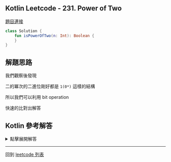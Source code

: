 ## Kotlin Leetcode - 231. Power of Two

[題目連接](https://leetcode.com/problems/power-of-two/)


```kotlin
class Solution {
    fun isPowerOfTwo(n: Int): Boolean {
    }
}
```

## 解題思路

我們觀察後發現

二的冪次的二進位剛好都是 `1(0*)` 這樣的結構

所以我們可以利用  bit operation 

快速的比對出解答

## Kotlin 參考解答

<details>
  <summary>點擊展開解答</summary>

當一個數字 n 的二進位是 `1(0*)` 這樣的結構時
    
我們可以知道 n-1 一定是 `1*` 的結構，並且比起 n 少一位

因此我們可以發現，這兩個數字每個位數都是不一樣的

因此 `(n and (n-1))` 答案為零

```kotlin
class Solution {
    fun isPowerOfTwo(n: Int): Boolean {
        return n > 0 && (n and (n-1)) == 0
    }
}
```

或者可以利用 `when` 縮減成單個表達式

```kotlin
class Solution {
    fun isPowerOfTwo(n: Int) = when {
        n <= 0 -> false
        else -> (n and (n-1)) == 0
    }
}
```

也可以用 `countOneBits()` 確認 n 裡面只有一個位元是 1

```kotlin
class Solution {
    fun isPowerOfTwo(n: Int): Boolean {
        return n > 0 && n.countOneBits() == 1
    }
}
```

</details>

------

回到 [leetcode 列表](index.md)

